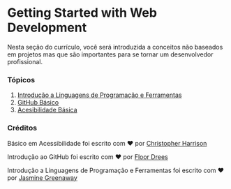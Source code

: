 # Getting Started with Web Development

Nesta seção do currículo, você será introduzida a conceitos não baseados em projetos mas que são importantes para se tornar um desenvolvedor profissional.

### Tópicos

1. [Introdução a Linguagens de Programação e Ferramentas](../1-intro-to-programming-languages/translations/README.pt.md)
2. [GitHub Básico](../2-github-basics/translations/README.pt.md)
3. [Acesibilidade Básica](../3-accessibility/translations/README.pt.md)

### Créditos

Básico em Acessibilidade foi escrito com ♥️ por [Christopher Harrison](https://twitter.com/geektrainer)

Introdução ao GitHub foi escrito com ♥️ por [Floor Drees](https://twitter.com/floordrees)

Introdução a Linguagens de Programação e Ferramentas foi escrito com ♥️ por [Jasmine Greenaway](https://twitter.com/paladique)
